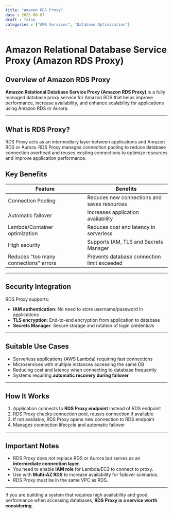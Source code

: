 ```yaml
---
title: "Amazon RDS Proxy"
date : 2025-08-07
draft : false
categories : ["AWS Services", "Database Optimization"]
---
```


# Amazon Relational Database Service Proxy (Amazon RDS Proxy) 

## Overview of Amazon RDS Proxy

**Amazon Relational Database Service Proxy (Amazon RDS Proxy)** is a fully managed database proxy service for Amazon RDS that helps improve performance, increase availability, and enhance scalability for applications using Amazon RDS or Aurora.

---

## What is RDS Proxy?

RDS Proxy acts as an intermediary layer between applications and Amazon RDS or Aurora. RDS Proxy manages connection pooling to reduce database connection overhead and reuses existing connections to optimize resources and improve application performance.

## Key Benefits

| Feature                      | Benefits                                          |
|------------------------------|---------------------------------------------------|
| Connection Pooling           | Reduces new connections and saves resources       |
| Automatic failover           | Increases application availability                 |
| Lambda/Container optimization| Reduces cost and latency in serverless           |
| High security               | Supports IAM, TLS and Secrets Manager            |
| Reduces "too many connections" errors | Prevents database connection limit exceeded |

---

## Security Integration

RDS Proxy supports:

- **IAM authentication**: No need to store username/password in applications
- **TLS encryption**: End-to-end encryption from application to database
- **Secrets Manager**: Secure storage and rotation of login credentials

---

## Suitable Use Cases

- Serverless applications (AWS Lambda) requiring fast connections
- Microservices with multiple instances accessing the same DB
- Reducing cost and latency when connecting to database frequently
- Systems requiring **automatic recovery during failover**

---

## How It Works

1. Application connects to **RDS Proxy endpoint** instead of RDS endpoint
2. RDS Proxy checks connection pool, reuses connection if available
3. If not available, RDS Proxy opens new connection to RDS endpoint
4. Manages connection lifecycle and automatic failover

---

## Important Notes

- RDS Proxy does not replace RDS or Aurora but serves as an **intermediate connection layer**.
- You need to enable **IAM role** for Lambda/EC2 to connect to proxy.
- Use with **Multi-AZ RDS** to increase availability for failover scenarios.
- RDS Proxy must be in the same VPC as RDS.

---

If you are building a system that requires high availability and good performance when accessing databases, **RDS Proxy is a service worth considering**.